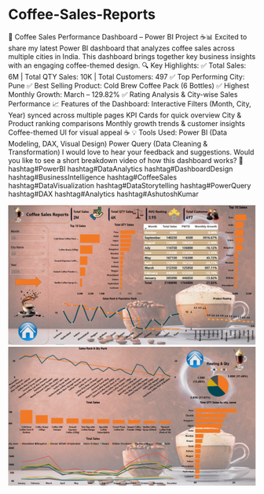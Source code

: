 # Coffee-Sales-Reports



🚀 Coffee Sales Performance Dashboard – Power BI Project ☕📊
Excited to share my latest Power BI dashboard that analyzes coffee sales across multiple cities in India.
 This dashboard brings together key business insights with an engaging coffee-themed design.
🔍 Key Highlights:
 ✅ Total Sales: 6M | Total QTY Sales: 10K | Total Customers: 497
 ✅ Top Performing City: Pune
 ✅ Best Selling Product: Cold Brew Coffee Pack (6 Bottles)
 ✅ Highest Monthly Growth: March – 129.82%
 ✅ Rating Analysis & City-wise Sales Performance
📈 Features of the Dashboard:
Interactive Filters (Month, City, Year) synced across multiple pages
KPI Cards for quick overview
City & Product ranking comparisons
Monthly growth trends & customer insights
Coffee-themed UI for visual appeal ☕
💡 Tools Used:
Power BI (Data Modeling, DAX, Visual Design)
Power Query (Data Cleaning & Transformation)
I would love to hear your feedback and suggestions.
Would you like to see a short breakdown video of how this dashboard works? 🎥
hashtag#PowerBI hashtag#DataAnalytics hashtag#DashboardDesign hashtag#BusinessIntelligence hashtag#CoffeeSales hashtag#DataVisualization hashtag#DataStorytelling hashtag#PowerQuery hashtag#DAX hashtag#Analytics hashtag#AshutoshKumar


<img src="https://github.com/AshutoshKumar727/Coffee-Sales-Reports/blob/e666400b72ef8793072fff0baf8307d73804331b/Coffee%201.png" alt="Image Description" width="600">
<Br>
<img src="https://github.com/AshutoshKumar727/Coffee-Sales-Reports/blob/e666400b72ef8793072fff0baf8307d73804331b/Coffee.png" alt="Image Description" width="600">
